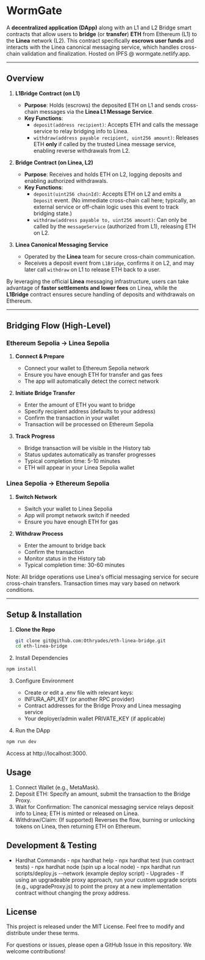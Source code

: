 # WormGate

A **decentralized application (DApp)** along with an L1 and L2 Bridge smart contracts that allow users to **bridge** (or **transfer**) **ETH** from Ethereum (L1) to the **Linea** network (L2). This contract specifically **escrows user funds** and interacts with the Linea canonical messaging service, which handles cross-chain validation and finalization. Hosted on IPFS @ wormgate.netlify.app.

---

## Overview

1. **L1Bridge Contract (on L1)**  
   - **Purpose**: Holds (escrows) the deposited ETH on L1 and sends cross-chain messages via the **Linea L1 Message Service**.  
   - **Key Functions**:  
     - `deposit(address recipient)`: Accepts ETH and calls the message service to relay bridging info to Linea.  
     - `withdraw(address payable recipient, uint256 amount)`: Releases ETH **only** if called by the trusted Linea message service, enabling reverse withdrawals from L2.  

2. **Bridge Contract (on Linea, L2)**  
   - **Purpose**: Receives and holds ETH on L2, logging deposits and enabling authorized withdrawals.  
   - **Key Functions**:  
      - `deposit(uint256 chainId)`: Accepts ETH on L2 and emits a `Deposit` event. (No immediate cross-chain call here; typically, an external service or off-chain logic uses this event to track bridging state.)  
      - `withdraw(address payable to, uint256 amount)`: Can only be called by the `messageService` (authorized from L1), releasing ETH on L2.  

3. **Linea Canonical Messaging Service**  
   - Operated by the **Linea** team for secure cross-chain communication.  
   - Receives a deposit event from `L1Bridge`, confirms it on L2, and may later call `withdraw` on L1 to release ETH back to a user.

By leveraging the official **Linea** messaging infrastructure, users can take advantage of **faster settlements and lower fees** on Linea, while the **L1Bridge** contract ensures secure handling of deposits and withdrawals on Ethereum.

---

## Bridging Flow (High-Level)

### Ethereum Sepolia → Linea Sepolia
1. **Connect & Prepare**
   - Connect your wallet to Ethereum Sepolia network
   - Ensure you have enough ETH for transfer and gas fees
   - The app will automatically detect the correct network

2. **Initiate Bridge Transfer**
   - Enter the amount of ETH you want to bridge
   - Specify recipient address (defaults to your address)
   - Confirm the transaction in your wallet
   - Transaction will be processed on Ethereum Sepolia

3. **Track Progress**
   - Bridge transaction will be visible in the History tab
   - Status updates automatically as transfer progresses
   - Typical completion time: 5-10 minutes
   - ETH will appear in your Linea Sepolia wallet

### Linea Sepolia → Ethereum Sepolia
1. **Switch Network**
   - Switch your wallet to Linea Sepolia
   - App will prompt network switch if needed
   - Ensure you have enough ETH for gas

2. **Withdraw Process**
   - Enter the amount to bridge back
   - Confirm the transaction
   - Monitor status in the History tab
   - Typical completion time: 30-60 minutes

Note: All bridge operations use Linea's official messaging service for secure cross-chain transfers. Transaction times may vary based on network conditions.

---

## Setup & Installation

1. **Clone the Repo**  
   ```bash
   git clone git@github.com:Othryades/eth-linea-bridge.git
   cd eth-linea-bridge

2.	Install Dependencies
   ```bash
   npm install
   ```

3.	Configure Environment
	- Create or edit a .env file with relevant keys:
	- INFURA_API_KEY (or another RPC provider)
	- Contract addresses for the Bridge Proxy and Linea messaging service
	- Your deployer/admin wallet PRIVATE_KEY (if applicable)

4.	Run the DApp
   ```bash
   npm run dev
   ```

   Access at http://localhost:3000.

## Usage

1.	Connect Wallet (e.g., MetaMask).
2.	Deposit ETH: Specify an amount, submit the transaction to the Bridge Proxy.
3.	Wait for Confirmation: The canonical messaging service relays deposit info to Linea; ETH is minted or released on Linea.
4.	Withdraw/Claim: (If supported) Reverses the flow, burning or unlocking tokens on Linea, then returning ETH on Ethereum.

## Development & Testing
	
   - Hardhat Commands
	- npx hardhat help
	- npx hardhat test (run contract tests)
	- npx hardhat node (spin up a local node)
	- npx hardhat run scripts/deploy.js --network <network> (example deploy script)
	- Upgrades
	- If using an upgradeable proxy approach, run your custom upgrade scripts (e.g., upgradeProxy.js) to point the proxy at a new implementation contract without changing the proxy address.

## License

This project is released under the MIT License. Feel free to modify and distribute under these terms.

For questions or issues, please open a GitHub Issue in this repository. We welcome contributions!
